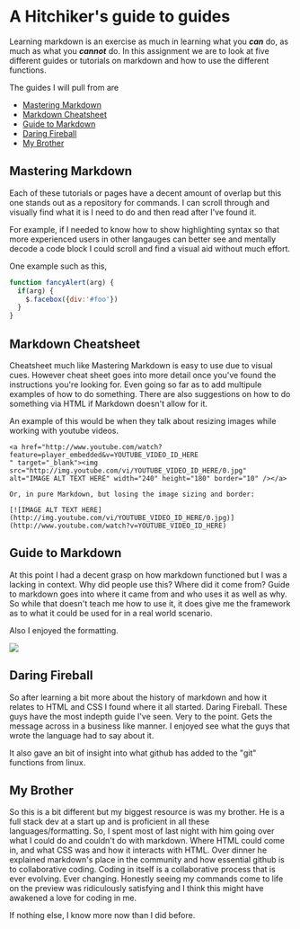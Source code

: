 # A Hitchiker's guide to guides

Learning markdown is an exercise as much in learning what you _**can**_ do, as much as what you _**cannot**_ do. 
In this assignment we are to look at five different guides or tutorials on markdown and how to use the different functions. 

The guides I will pull from are 

* [Mastering Markdown](https://guides.github.com/features/mastering-markdown/)
* [Markdown Cheatsheet](https://github.com/adam-p/markdown-here/wiki/Markdown-Cheatsheet)
* [Guide to Markdown](https://blog.ghost.org/markdown/)
* [Daring Fireball](https://daringfireball.net/projects/markdown/syntax)
* [My Brother]()

## Mastering Markdown

Each of these tutorials or pages have a decent amount of overlap but this one stands out as a repository for commands. 
I can scroll through and visually find what it is I need to do and then read after I've found it. 

For example, if I needed to know how to show highlighting syntax so that more experienced users in other langauges can better 
see and mentally decode a code block I could scroll and find a visual aid without much effort. 

One example such as this,


```javascript
function fancyAlert(arg) {
  if(arg) {
    $.facebox({div:'#foo'})
  }
}
```

## Markdown Cheatsheet

Cheatsheet much like Mastering Markdown is easy to use due to visual cues. However cheat sheet goes into more detail once 
you've found the instructions you're looking for. Even going so far as to add multipule examples of how to do something.
There are also suggestions on how to do something via HTML if Markdown doesn't allow for it. 

An example of this would be when they talk about resizing images while working with youtube videos. 
``` 
<a href="http://www.youtube.com/watch?feature=player_embedded&v=YOUTUBE_VIDEO_ID_HERE
" target="_blank"><img src="http://img.youtube.com/vi/YOUTUBE_VIDEO_ID_HERE/0.jpg" 
alt="IMAGE ALT TEXT HERE" width="240" height="180" border="10" /></a>

Or, in pure Markdown, but losing the image sizing and border:

[![IMAGE ALT TEXT HERE](http://img.youtube.com/vi/YOUTUBE_VIDEO_ID_HERE/0.jpg)](http://www.youtube.com/watch?v=YOUTUBE_VIDEO_ID_HERE)
```
## Guide to Markdown

At this point I had a decent grasp on how markdown functioned but I was a lacking in context. Why did people use this? Where did it come from? Guide to markdown goes into where it came from and who uses it as well as why. So while that doesn't teach me how to use it, it does give me the framework as to what it could be used for in a real world scenario. 

Also I enjoyed the formatting. 

![](https://i.imgur.com/63QWXJw.png)

## Daring Fireball

So after learning a bit more about the history of markdown and how it relates to HTML and CSS I found where it all started. Daring Fireball. These guys have the most indepth guide I've seen. Very to the point. Gets the message across in a business like manner. I enjoyed see what the guys that wrote the language had to say about it. 

It also gave an bit of insight into what github has added to the "git" functions from linux. 

## My Brother

So this is a bit different but my biggest resource is was my brother. He is a full stack dev at a start up and is proficient in all these languages/formatting. So, I spent most of last night with him going over what I could do and couldn't do with markdown. Where HTML could come in, and what CSS was and how it interacts with HTML. Over dinner he explained markdown's place in the community and how essential github is to collaborative coding. Coding in itself is a collaborative process that is ever evolving. Ever changing. Honestly seeing my commands come to life on the preview was ridiculously satisfying and I think this might have awakened a love for coding in me. 

If nothing else, I know more now than I did before. 

